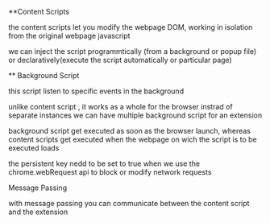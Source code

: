 **Content Scripts

the content scripts let you modify the webpage DOM,
working in isolation from the original webpage javascript

we can inject the script programmtically (from a background or popup file) or declaratively(execute the script automatically or particular page)


** Background Script

this script listen to specific events in the background

unlike content script , it works as a whole for the browser instrad of separate instances we can have multiple background script for an extension

background script get executed as soon as the browser launch, whereas
content scripts get executed when the webpage on wich the script is to be executed loads

the persistent key nedd to be set to true when we use the chrome.webRequest api to block or modify network requests

Message Passing

with message passing you can communicate between the content script and the extension

